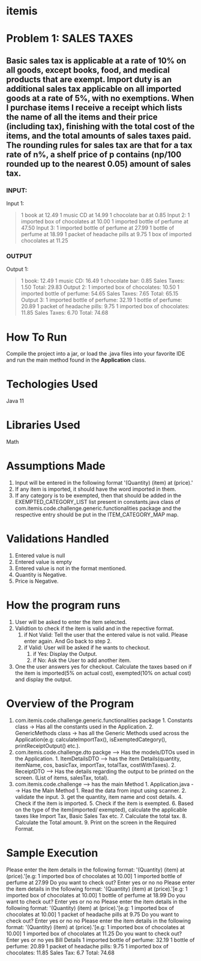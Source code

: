 # itemis
# Problem 1: SALES TAXES
## Basic sales tax is applicable at a rate of 10% on all goods, except books, food, and medical products that are exempt. Import duty is an additional sales tax applicable on all imported goods at a rate of 5%, with no exemptions. When I purchase items I receive a receipt which lists the name of all the items and their price (including tax), finishing with the total cost of the items, and the total amounts of sales taxes paid. The rounding rules for sales tax are that for a tax rate of n%, a shelf price of p contains (np/100 rounded up to the nearest 0.05) amount of sales tax.

### INPUT:
Input 1:
> 1 book at 12.49
> 1 music CD at 14.99
> 1 chocolate bar at 0.85
Input 2:
> 1 imported box of chocolates at 10.00
> 1 imported bottle of perfume at 47.50
Input 3:
> 1 imported bottle of perfume at 27.99
> 1 bottle of perfume at 18.99
> 1 packet of headache pills at 9.75
> 1 box of imported chocolates at 11.25

### OUTPUT
Output 1:
> 1 book: 12.49
> 1 music CD: 16.49
> 1 chocolate bar: 0.85
> Sales Taxes: 1.50
> Total: 29.83
Output 2:
> 1 imported box of chocolates: 10.50
> 1 imported bottle of perfume: 54.65
> Sales Taxes: 7.65
> Total: 65.15
Output 3:
> 1 imported bottle of perfume: 32.19
> 1 bottle of perfume: 20.89
> 1 packet of headache pills: 9.75
> 1 imported box of chocolates: 11.85
> Sales Taxes: 6.70
> Total: 74.68

# How To Run
Compile the project into a jar, or load the .java files into your favorite IDE and run the main method found in the **Application** class.

# Techologies Used
Java 11

# Libraries Used
Math

# Assumptions Made
1. Input will be entered in the following format '(Quantity) (item) at (price).'
2. If any item is imported, it should have the word imported in them.
3. If any category is to be exempted, then that should be added in the EXEMPTED_CATEGORY_LIST list present in constants.java class of com.itemis.code.challenge.generic.functionalities package and the respective entry should be put in the ITEM_CATEGORY_MAP map.

# Validations Handled
1. Entered value is null
2. Entered value is empty
3. Entered value is not in the format mentioned.
4. Quantity is Negative.
5. Price is Negative.

# How the program runs
1. User will be asked to enter the item selected.
2. Validtion to check if the item is valid and in the repective format.
      1. if Not Valid: Tell the user that the entered value is not valid. Please enter again. And Go back to step 2.
      2. if Valid: User will be asked if he wants to checkout.
            1.  if Yes: Display the Output.
            2.  if No: Ask the User to add another item.
3. One the user answers yes for checkout. Calculate the taxes based on if the item is imported(5% on actual cost), exempted(10% on actual cost) and display the output.

# Overview of the Program
1. com.itemis.code.challenge.generic.functionalities package
       1. Constants class -> Has all the constants used in the Application.
       2. GenericMethods class -> has all the Generic Methods used across the Application(e.g: calculateImportTax(), isExemptedCategory(), printReceiptOutput() etc.).
2. com.itemis.code.challenge.dto packge --> Has the models/DTOs used in the Application.
       1. ItemDetailsDTO --> has the item Details(quantity, itemName, cos, basicTax, importTax, totalTax, costWithTaxes).
       2. ReceiptDTO --> Has the details regarding the output to be printed on the screen. (List of items, salesTax, total).
3. com.itemis.code.challenge --> has the main Method
        1. Application.java --> Has the Main Method
              1. Read the data from input using scanner.
              2. validate the input.
              3. get the quantity, item name and cost details.
              4. Check if the item is imported.
              5. Check if the item is exempted.
              6. Based on the type of the item(imported/ exempted), calculate the applicable taxes like Import Tax, Basic Sales Tax etc.
              7. Calculate the total tax.
              8. Calculate the Total amount.
              9. Print on the screen in the Required Format.

# Sample Execution
Please enter the item details in the following format: '(Quantity) (item) at (price).'[e.g: 1 imported box of chocolates at 10.00]
1 imported bottle of perfume at 27.99
Do you want to check out? Enter yes or no
no
Please enter the item details in the following format: '(Quantity) (item) at (price).'[e.g: 1 imported box of chocolates at 10.00]
1 bottle of perfume at 18.99
Do you want to check out? Enter yes or no
no
Please enter the item details in the following format: '(Quantity) (item) at (price).'[e.g: 1 imported box of chocolates at 10.00]
1 packet of headache pills at 9.75
Do you want to check out? Enter yes or no
no
Please enter the item details in the following format: '(Quantity) (item) at (price).'[e.g: 1 imported box of chocolates at 10.00] 
1 imported box of chocolates at 11.25
Do you want to check out? Enter yes or no 
yes
Bill Details
1 imported bottle of perfume: 32.19
1 bottle of perfume: 20.89
1 packet of headache pills: 9.75
1 imported box of chocolates: 11.85
Sales Tax: 6.7
Total: 74.68
